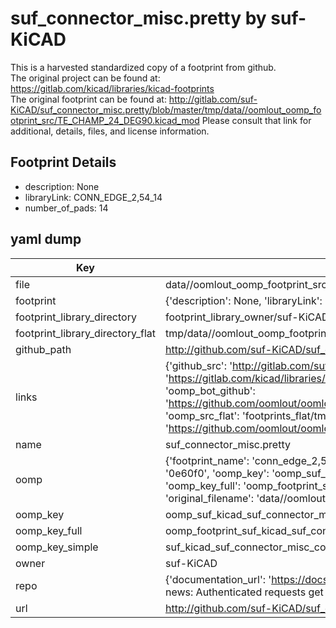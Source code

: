 # suf_connector_misc.pretty by suf-KiCAD  
This is a harvested standardized copy of a footprint from github.  
The original project can be found at:  
https://gitlab.com/kicad/libraries/kicad-footprints  
The original footprint can be found at:
http://gitlab.com/suf-KiCAD/suf_connector_misc.pretty/blob/master/tmp/data//oomlout_oomp_footprint_src/TE_CHAMP_24_DEG90.kicad_mod
Please consult that link for additional, details, files, and license information.  
## Footprint Details
* description: None  
* libraryLink: CONN_EDGE_2,54_14  
* number_of_pads: 14  
## yaml dump  
| Key | Value |  
| --- | --- |  
| file | data//oomlout_oomp_footprint_src/suf_connector_misc.pretty/CONN_EDGE_2,54_14.kicad_mod |  
| footprint | {'description': None, 'libraryLink': 'CONN_EDGE_2,54_14', 'number_of_pads': 14} |  
| footprint_library_directory | footprint_library_owner/suf-KiCAD_suf_connector_misc.pretty |  
| footprint_library_directory_flat | tmp/data//oomlout_oomp_footprint_src/footprints_flat/suf_kicad_suf_connector_misc_conn_edge_2,54_14/working |  
| github_path | http://github.com/suf-KiCAD/suf_connector_misc.pretty/blob/master/tmp/data//oomlout_oomp_footprint_src/CONN_EDGE_2,54_14.kicad_mod |  
| links | {'github_src': 'http://gitlab.com/suf-KiCAD/suf_connector_misc.pretty/blob/master/tmp/data//oomlout_oomp_footprint_src/TE_CHAMP_24_DEG90.kicad_mod', 'github_src_repo': 'https://gitlab.com/kicad/libraries/kicad-footprints', 'oomp_bot': 'tmp/data//oomlout_oomp_footprint_src/footprints/suf_kicad_suf_connector_misc_conn_edge_2,54_14/working', 'oomp_bot_github': 'https://github.com/oomlout/oomlout_oomp_footprint_bot/tree/main/tmp/data//oomlout_oomp_footprint_src/footprints/suf_kicad_suf_connector_misc_conn_edge_2,54_14/working', 'oomp_src_flat': 'footprints_flat/tmp/data//oomlout_oomp_footprint_src/footprints_flat/suf_kicad_suf_connector_misc_conn_edge_2,54_14/working', 'oomp_src_flat_github': 'https://github.com/oomlout/oomlout_oomp_footprint_src/tree/main/tmp/data//oomlout_oomp_footprint_src/footprints_flat/suf_kicad_suf_connector_misc_conn_edge_2,54_14/working'} |  
| name | suf_connector_misc.pretty |  
| oomp | {'footprint_name': 'conn_edge_2,54_14', 'library_name': 'suf_connector_misc', 'md5': '0e60f038f1a59f9e5cf6e98aa2b2b373', 'md5_10': '0e60f038f1', 'md5_5': '0e60f', 'md5_6': '0e60f0', 'oomp_key': 'oomp_suf_kicad_suf_connector_misc_conn_edge_2,54_14', 'oomp_key_extra': 'oomp_footprint_suf_kicad_suf_connector_misc_conn_edge_2,54_14', 'oomp_key_full': 'oomp_footprint_suf_kicad_suf_connector_misc_conn_edge_2,54_14_0e60f0', 'oomp_key_simple': 'suf_kicad_suf_connector_misc_conn_edge_2,54_14', 'original_filename': 'data//oomlout_oomp_footprint_src/suf_connector_misc.pretty/CONN_EDGE_2,54_14.kicad_mod', 'owner_name': 'suf_kicad'} |  
| oomp_key | oomp_suf_kicad_suf_connector_misc_conn_edge_2,54_14 |  
| oomp_key_full | oomp_footprint_suf_kicad_suf_connector_misc_conn_edge_2,54_14 |  
| oomp_key_simple | suf_kicad_suf_connector_misc_conn_edge_2,54_14 |  
| owner | suf-KiCAD |  
| repo | {'documentation_url': 'https://docs.github.com/rest/overview/resources-in-the-rest-api#rate-limiting', 'message': "API rate limit exceeded for 84.66.142.224. (But here's the good news: Authenticated requests get a higher rate limit. Check out the documentation for more details.)"} |  
| url | http://github.com/suf-KiCAD/suf_connector_misc.pretty |  

